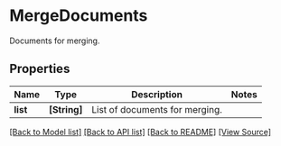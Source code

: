 # MergeDocuments
Documents for merging.

## Properties
Name | Type | Description | Notes
------------ | ------------- | ------------- | -------------
**list** | **[String]** | List of documents for merging. | 

[[Back to Model list]](../README.md#documentation-for-models) [[Back to API list]](../README.md#documentation-for-api-endpoints) [[Back to README]](../README.md) [[View Source]](../AsposePdfCloud/Models/MergeDocuments.swift)

